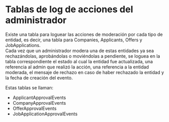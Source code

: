 # Tablas de log de acciones del administrador

Existe una tabla para loguear las acciones de moderación por cada tipo de entidad,
es decir, una tabla para Companies, Applicants, Offers y JobApplications.  
Cada vez que un administrador modera una de estas entidades ya sea rechazándolas, 
aprobándolas o moviéndolas a pendiente, se loguea en la tabla correspondiente el estado
al cual la entidad fue actualizada, una referencia al admin que realizó la acción,
una referencia a la entidad moderada, el mensaje de rechazo en caso de haber rechazado 
la entidad y la fecha de creación del evento.

Estas tablas se llaman:
 * ApplicantApprovalEvents
 * CompanyApprovalEvents
 * OfferApprovalEvents
 * JobApplicationApprovalEvents
